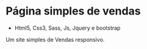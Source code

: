 # Página simples de vendas

* Html5, Css3, Sass, Js, Jquery e bootstrap

Um site simples de Vendas responsivo.
